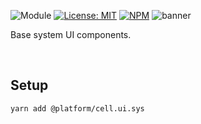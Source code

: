 ![Module](https://img.shields.io/badge/%40platform-cell.ui.sys-%23EA4E7E.svg)
[![License: MIT](https://img.shields.io/badge/license-MIT-blue.svg)](https://opensource.org/licenses/MIT)
[![NPM](https://img.shields.io/npm/v/@platform/cell.ui.sys.svg?colorB=blue&style=flat)](https://www.npmjs.com/package/@platform/cell.ui.sys)
![banner](https://user-images.githubusercontent.com/185555/74883748-805e6c80-53d6-11ea-8ad9-ed603677dbb3.png)

Base system UI components.

<p>&nbsp;<p>

## Setup

    yarn add @platform/cell.ui.sys

<p>&nbsp;<p>
<p>&nbsp;<p>
